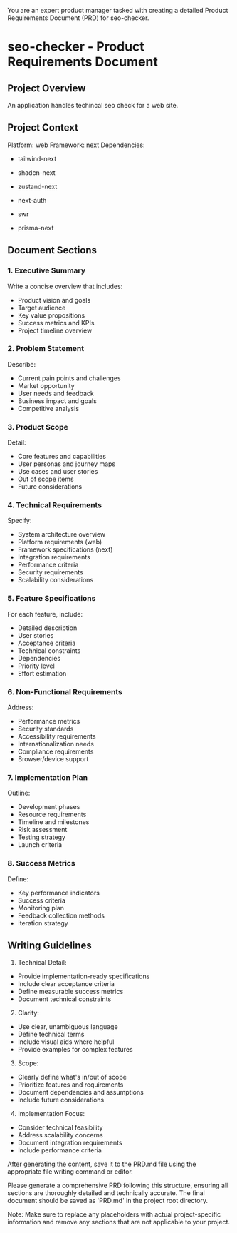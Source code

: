You are an expert product manager tasked with creating a detailed Product Requirements Document (PRD) for seo-checker.

# seo-checker - Product Requirements Document

## Project Overview

An application handles techincal seo check for a web site.  

## Project Context

Platform: web
Framework: next
Dependencies:

- tailwind-next

- shadcn-next

- zustand-next

- next-auth

- swr

- prisma-next

## Document Sections

### 1. Executive Summary

Write a concise overview that includes:

- Product vision and goals
- Target audience
- Key value propositions
- Success metrics and KPIs
- Project timeline overview

### 2. Problem Statement

Describe:

- Current pain points and challenges
- Market opportunity
- User needs and feedback
- Business impact and goals
- Competitive analysis

### 3. Product Scope

Detail:

- Core features and capabilities
- User personas and journey maps
- Use cases and user stories
- Out of scope items
- Future considerations

### 4. Technical Requirements

Specify:

- System architecture overview
- Platform requirements (web)
- Framework specifications (next)
- Integration requirements
- Performance criteria
- Security requirements
- Scalability considerations

### 5. Feature Specifications

For each feature, include:

- Detailed description
- User stories
- Acceptance criteria
- Technical constraints
- Dependencies
- Priority level
- Effort estimation

### 6. Non-Functional Requirements

Address:

- Performance metrics
- Security standards
- Accessibility requirements
- Internationalization needs
- Compliance requirements
- Browser/device support

### 7. Implementation Plan

Outline:

- Development phases
- Resource requirements
- Timeline and milestones
- Risk assessment
- Testing strategy
- Launch criteria

### 8. Success Metrics

Define:

- Key performance indicators
- Success criteria
- Monitoring plan
- Feedback collection methods
- Iteration strategy

## Writing Guidelines

1. Technical Detail:

- Provide implementation-ready specifications
- Include clear acceptance criteria
- Define measurable success metrics
- Document technical constraints

2. Clarity:

- Use clear, unambiguous language
- Define technical terms
- Include visual aids where helpful
- Provide examples for complex features

3. Scope:

- Clearly define what's in/out of scope
- Prioritize features and requirements
- Document dependencies and assumptions
- Include future considerations

4. Implementation Focus:

- Consider technical feasibility
- Address scalability concerns
- Document integration requirements
- Include performance criteria

After generating the content, save it to the PRD.md file using the appropriate file writing command or editor.

Please generate a comprehensive PRD following this structure, ensuring all sections are thoroughly detailed and technically accurate. The final document should be saved as 'PRD.md' in the project root directory.

Note: Make sure to replace any placeholders with actual project-specific information and remove any sections that are not applicable to your project.
